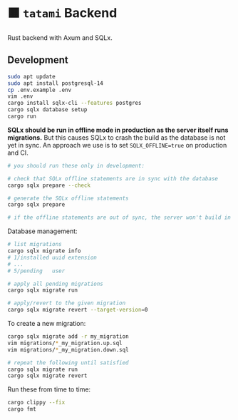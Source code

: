 # 🟧 `tatami` Backend

Rust backend with Axum and SQLx.

## Development

```bash
sudo apt update
sudo apt install postgresql-14
cp .env.example .env
vim .env
cargo install sqlx-cli --features postgres
cargo sqlx database setup
cargo run
```

__SQLx should be run in offline mode in production as the server itself runs migrations.__
But this causes SQLx to crash the build as the database is not yet in sync.
An approach we use is to set `SQLX_OFFLINE=true` on production and CI.

```bash
# you should run these only in development:

# check that SQLx offline statements are in sync with the database
cargo sqlx prepare --check

# generate the SQLx offline statements
cargo sqlx prepare

# if the offline statements are out of sync, the server won't build in production / CI
```

Database management:

```bash
# list migrations
cargo sqlx migrate info
# 1/installed uuid extension
# ...
# 5/pending   user

# apply all pending migrations
cargo sqlx migrate run

# apply/revert to the given migration
cargo sqlx migrate revert --target-version=0
```

To create a new migration:

```bash
cargo sqlx migrate add -r my_migration
vim migrations/*_my_migration.up.sql
vim migrations/*_my_migration.down.sql

# repeat the following until satisfied
cargo sqlx migrate run
cargo sqlx migrate revert
```

Run these from time to time:

```bash
cargo clippy --fix
cargo fmt
```
